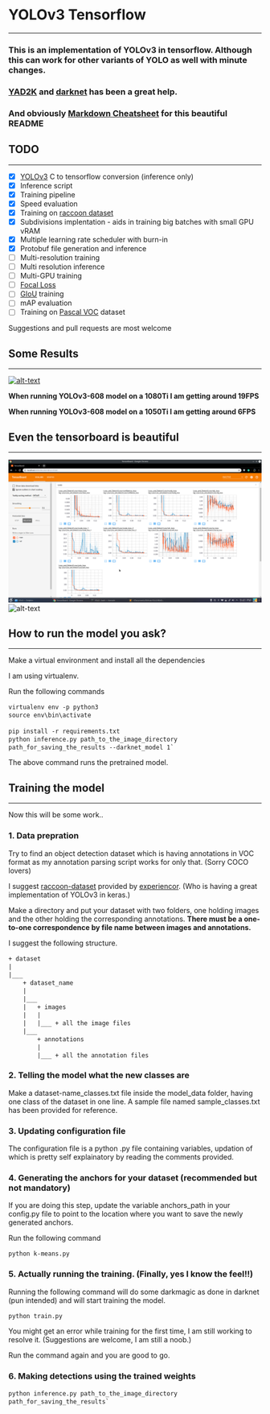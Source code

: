 # YOLOv3 Tensorflow
------

### This is an implementation of YOLOv3 in tensorflow. Although this can work for other variants of YOLO as well with minute changes.
### [YAD2K](https://github.com/allanzelener/YAD2K) and [darknet](https://github.com/pjreddie/darknet) has been a great help.
### And obviously [Markdown Cheatsheet](https://github.com/adam-p/markdown-here/wiki/Markdown-Cheatsheet) for this beautiful README

## TODO
------
- [x] [YOLOv3](https://pjreddie.com/darknet/yolo/) C to tensorflow conversion (inference only)
- [x] Inference script
- [x] Training pipeline
- [x] Speed evaluation
- [X] Training on [raccoon dataset](https://github.com/experiencor/raccoon_dataset)
- [x] Subdivisions implentation - aids in training big batches with small GPU vRAM
- [x] Multiple learning rate scheduler with burn-in
- [x] Protobuf file generation and inference
- [ ] Multi-resolution training
- [ ] Multi resolution inference
- [ ] Multi-GPU training
- [ ] [Focal Loss](https://arxiv.org/abs/1708.02002)
- [ ] [GIoU](https://giou.stanford.edu/) training 
- [ ] mAP evaluation
- [ ] Training on [Pascal VOC](http://host.robots.ox.ac.uk/pascal/VOC/) dataset

Suggestions and pull requests are most welcome


## Some Results
------
[![alt-text](/layers/etc/test_image_1.jpg)](https://www.youtube.com/watch?v=rrBdDHYzEzc)

[//]: <![alt-text](/layers/etc/RWovpT.jpeg "YOLO-tensorflow results")>

**When running YOLOv3-608 model on a 1080Ti I am getting around 19FPS**

**When running YOLOv3-608 model on a 1050Ti I am getting around 6FPS**



## Even the tensorboard is beautiful
------
![alt-text](/layers/etc/Tensorboard-loss.png "Tensorboard-Loss")
![alt-text](/layers/etc/Tensorboard-train_data.png "Tensorboard-training_data")


## How to run the model you ask?
------

Make a virtual environment and install all the dependencies

I am using virtualenv.

Run the following commands

```shell
virtualenv env -p python3
source env\bin\activate

pip install -r requirements.txt
python inference.py path_to_the_image_directory path_for_saving_the_results --darknet_model 1`
```
The above command runs the pretrained model.

## Training the model
------

Now this will be some work..

### 1. Data prepration

Try to find an object detection dataset which is having annotations in VOC format as my annotation parsing script works for only that. (Sorry COCO lovers)

I suggest [raccoon-dataset](https://github.com/experiencor/raccoon_dataset) provided by [experiencor](https://github.com/experiencor). (Who is having a great implementation of YOLOv3 in keras.)

Make a directory and put your dataset with two folders, one holding images and the other holding the corresponding annotations.
**There must be a one-to-one correspondence by file name between images and annotations.**

I suggest the following structure.

```
+ dataset
|
|___
	+ dataset_name
	|
	|___
	|	+ images
	|	|
	|	|___ + all the image files
	|___
		+ annotations
		|
		|___ + all the annotation files
```

### 2. Telling the model what the new classes are

Make a dataset-name_classes.txt file inside the model_data folder, having one class of the dataset in one line.
A sample file named sample_classes.txt has been provided for reference.


### 3. Updating configuration file

The configuration file is a python .py file containing variables, updation of which is pretty self explainatory by reading the comments provided.


### 4. Generating the anchors for your dataset (recommended but not mandatory)

If you are doing this step, update the variable anchors_path in your config.py file to point to the location where you want to save the newly generated anchors.

Run the following command

```shell
python k-means.py
```

### 5. Actually running the training. (Finally, yes I know the feel!!)

Running the following command will do some darkmagic as done in darknet (pun intended) and will start training the model.

```shell
python train.py
```
You might get an error while training for the first time, I am still working to resolve it. (Suggestions are welcome, I am still a noob.)

Run the command again and you are good to go.

### 6. Making detections using the trained weights

```shell
python inference.py path_to_the_image_directory path_for_saving_the_results`
```